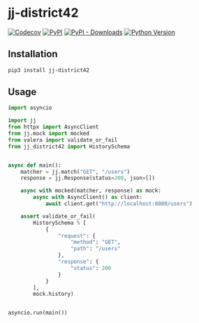 # jj-district42

[![Codecov](https://img.shields.io/codecov/c/github/nikitanovosibirsk/jj-district42/master.svg?style=flat-square)](https://codecov.io/gh/nikitanovosibirsk/jj-district42)
[![PyPI](https://img.shields.io/pypi/v/jj-district42.svg?style=flat-square)](https://pypi.python.org/pypi/jj-district42/)
[![PyPI - Downloads](https://img.shields.io/pypi/dm/jj-district42?style=flat-square)](https://pypi.python.org/pypi/jj-district42/)
[![Python Version](https://img.shields.io/pypi/pyversions/jj-district42.svg?style=flat-square)](https://pypi.python.org/pypi/jj-district42/)


## Installation

```sh
pip3 install jj-district42
```

## Usage

```python
import asyncio

import jj
from httpx import AsyncClient
from jj.mock import mocked
from valera import validate_or_fail
from jj_district42 import HistorySchema


async def main():
    matcher = jj.match("GET", "/users")
    response = jj.Response(status=200, json=[])

    async with mocked(matcher, response) as mock:
        async with AsyncClient() as client:
            await client.get("http://localhost:8080/users")

    assert validate_or_fail(
        HistorySchema % [
            {
                "request": {
                    "method": "GET",
                    "path": "/users"
                },
                "response": {
                    "status": 200
                }
            }
        ],
        mock.history)


asyncio.run(main())
```

